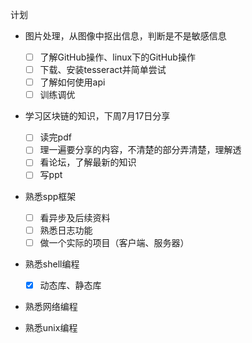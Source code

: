 计划

- 图片处理，从图像中抠出信息，判断是不是敏感信息
  - [ ] 了解GitHub操作、linux下的GitHub操作
  - [ ] 下载、安装tesseract并简单尝试
  - [ ] 了解如何使用api
  - [ ] 训练调优
        
- 学习区块链的知识，下周7月17日分享
  - [ ] 读完pdf
  - [ ] 理一遍要分享的内容，不清楚的部分弄清楚，理解透
  - [ ] 看论坛，了解最新的知识
  - [ ] 写ppt
  
- 熟悉spp框架
  - [ ] 看异步及后续资料
  - [ ] 熟悉日志功能
  - [ ] 做一个实际的项目（客户端、服务器）
        
- 熟悉shell编程
  - [x] 动态库、静态库
        
- 熟悉网络编程
  
- 熟悉unix编程
